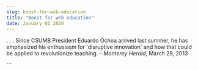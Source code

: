 ```yaml
---
slug: boost-for-web-education
title: "Boost for web education"
date: January 01 2020
---
```


 
<p>
  . . . Since CSUMB President Eduardo Ochoa arrived last summer, he has
  emphasized his enthusiasm for 'disruptive innovation' and how that could be
  applied to revolutionize teaching. – <em>Monterey Herald</em>, March 28, 2013
</p>
```
